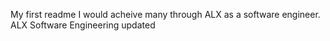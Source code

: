 My first readme
I would acheive many through ALX as a software engineer.
ALX Software Engineering updated
